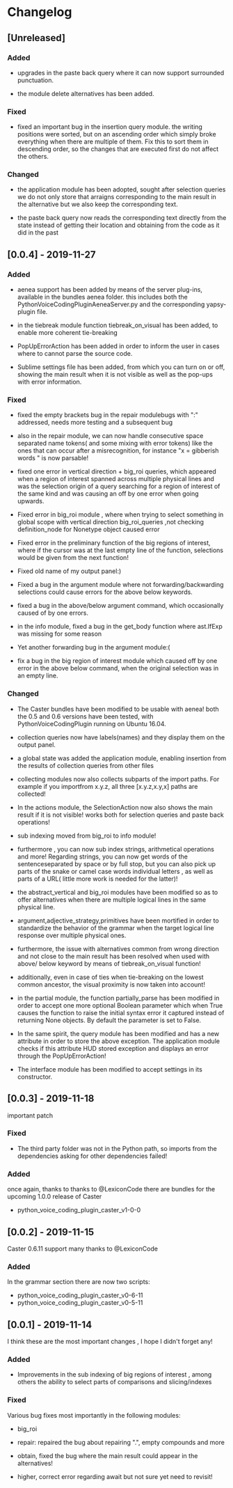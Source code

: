 # Changelog

## [Unreleased]

### Added

* upgrades in the  paste back query where it can now support surrounded punctuation.

* the module delete alternatives has been added.

### Fixed

* fixed an important bug in the insertion query module. the writing positions were sorted, but on an ascending order which simply broke everything when there are multiple of them. Fix this to sort them in descending order, so the changes that are executed first do not affect the others.

### Changed

* the application module has been adopted, sought after selection queries we do not only store that arraigns corresponding to the main result in the alternative but we also keep the corresponding text.

*  the  paste back query now reads the corresponding text directly from the state instead of getting their location and obtaining from the code as it did in the past

## [0.0.4] - 2019-11-27

### Added

* aenea support has been added by means of the server plug-ins,  available	in the bundles aenea folder. this includes both the PythonVoiceCodingPluginAeneaServer.py  and the corresponding yapsy-plugin file. 

* in the tiebreak module function tiebreak_on_visual has been added, to enable more coherent tie-breaking

* PopUpErrorAction has been added in order to inform the user in  cases where to cannot parse the source code.

* Sublime settings file has been added, from which you can turn on or off, showing the main result when it is not visible as well as the pop-ups with error information.

### Fixed

* fixed the empty brackets bug in the repair modulebugs with ":" addressed, needs more testing and a subsequent bug

* also in the repair module, we can now handle  consecutive space separated name tokens( and some mixing with error tokens) like the ones that can occur after a misrecognition, for instance "x = gibberish words " is now parsable!

* fixed  one error in vertical direction + big_roi queries, which appeared when a region of interest spanned across multiple physical lines and was the selection origin of a query searching for a region of interest of the same kind and was causing an off by one error when going upwards.

* Fixed error in big_roi module , where when trying to select something in global scope with vertical direction big_roi_queries ,not checking definition_node for Nonetype object caused error

* Fixed error in the preliminary function of the big regions of interest, where if the cursor was at the last empty line of the function, selections would be given from the next function!

* Fixed old name of my output panel:)

* Fixed a bug in the argument module where not forwarding/backwarding selections could cause errors  for the above below keywords.

* fixed a bug in the above/below argument command, which occasionally caused of by one  errors. 

* in the info module, fixed a bug in the get_body function where ast.IfExp was missing for some reason

* Yet another forwarding bug in the argument module:(

*  fix a bug in the big region of interest  module which caused off by one error in the above below command, when the original selection was in an empty line.

### Changed

* The Caster bundles have been modified to be usable with aenea! both the 0.5 and 0.6 versions have been tested, with PythonVoiceCodingPlugin running on Ubuntu 16.04.

* collection queries  now have labels(names) and they display them on the output panel.

* a global state was added the application module, enabling insertion from the results of collection queries from other files

* collecting modules now also collects subparts of the import paths. For example if you importfrom x.y.z, all three [x.y.z,x.y,x] paths are collected!

* In the actions module, the SelectionAction now also shows the main result if it is not visible! works both for selection queries and paste back operations! 

* sub indexing moved from big_roi to info  module! 



* furthermore , you can now sub index strings, arithmetical operations and more! Regarding strings, you can now get words of the sentenceseparated by space or by   full stop, but you can also  pick up parts of the snake or camel case words  individual letters , as well as parts of a URL( little more work is needed for the latter)! 

* the abstract_vertical and big_roi modules have been modified so as to offer alternatives when there are multiple logical lines in the same physical line. 

* argument,adjective_strategy,primitives have been mortified in order to standardize the behavior of the grammar when the target logical line response over multiple physical ones. 

* furthermore, the issue with alternatives common from wrong direction and not close to the main result has been resolved when used with  above/ below keyword by means of tiebreak_on_visual function!

* additionally, even in case of ties when tie-breaking on the lowest common ancestor, the visual proximity is now taken into account!

* in the partial module, the function partially_parse has been modified in order to accept one more optional Boolean parameter which when True causes the function to raise the initial syntax error it captured instead of returning None objects. By default the parameter is set to False.

* In the same spirit, the query module has been modified and has a new attribute in order to store the above exception. The application module checks if this attribute HUD stored exception and displays an error through the PopUpErrorAction!

* The interface module has been modified to accept settings in its constructor.

## [0.0.3] - 2019-11-18

important patch

### Fixed

* The third  party folder was not in the Python path, so imports from the dependencies asking for other dependencies failed!

### Added

once again, thanks to thanks to @LexiconCode there are bundles for the upcoming 1.0.0 release of Caster

- python_voice_coding_plugin_caster_v1-0-0

## [0.0.2] - 2019-11-15

Caster 0.6.11 support many thanks to @LexiconCode

### Added

In the grammar section there are now two scripts:

- python_voice_coding_plugin_caster_v0-6-11
- python_voice_coding_plugin_caster_v0-5-11

## [0.0.1] - 2019-11-14

I think these are the most important changes , I hope I didn't forget  any!

### Added

* Improvements in the sub indexing of big  regions of interest , among others the ability to select parts of comparisons and slicing/indexes

### Fixed

Various bug fixes most importantly in the following modules:

* big_roi

* repair: repaired the bug about repairing ".", empty compounds and more

* obtain, fixed the bug where the main result could appear in the alternatives!

* higher, correct error regarding await but not sure yet need to revisit!

